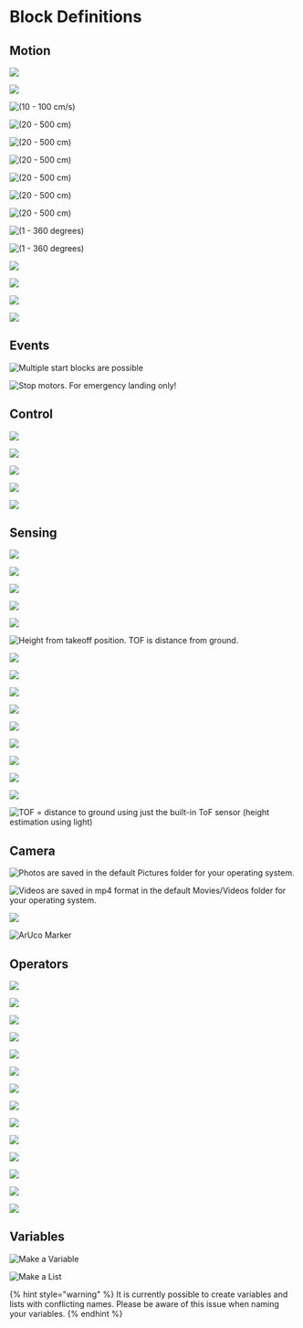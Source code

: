 # Block Definitions

## Motion

![](../.gitbook/assets/m-takeoff.gif)

![](../.gitbook/assets/m-land.gif)

![(10 - 100 cm/s)](../.gitbook/assets/m-setspeed.gif)

![(20 - 500 cm)](../.gitbook/assets/m-flyforward.gif)

![(20 - 500 cm)](../.gitbook/assets/m-flybackward.gif)

![(20 - 500 cm)](../.gitbook/assets/m-flyleft.gif)

![(20 - 500 cm)](../.gitbook/assets/m-flyright.gif)

![(20 - 500 cm)](../.gitbook/assets/m-flyup.gif)

![(20 - 500 cm)](../.gitbook/assets/m-flydown.gif)

![(1 - 360 degrees)](../.gitbook/assets/m-rotateleft.gif)

![(1 - 360 degrees)](../.gitbook/assets/m-rotateright.gif)

![](../.gitbook/assets/m-flipforward.gif)

![](../.gitbook/assets/m-flipbackward.gif)

![](../.gitbook/assets/m-flipleft.gif)

![](../.gitbook/assets/m-flipright.gif)

## Events

![Multiple start blocks are possible](../.gitbook/assets/e-greenflag.gif)

![Stop motors. For emergency landing only!](../.gitbook/assets/e-stopmotors.gif)

## Control

![](../.gitbook/assets/c-wait.gif)

![](../.gitbook/assets/c-repeat.gif)

![](../.gitbook/assets/c-ifthen.gif)

![](../.gitbook/assets/c-ifthenelse.gif)

![](../.gitbook/assets/c-while.gif)

## Sensing

![](../.gitbook/assets/s-speedx.gif)

![](../.gitbook/assets/s-speedy.gif)

![](../.gitbook/assets/s-speedz.gif)

![](../.gitbook/assets/s-battery.gif)

![](../.gitbook/assets/s-flighttime.gif)

![Height from takeoff position. TOF is distance from ground.](../.gitbook/assets/s-height.gif)

![](../.gitbook/assets/s-lowtemperature.gif)

![](../.gitbook/assets/s-hightemperature.gif)

![](../.gitbook/assets/s-pitch.gif)

![](../.gitbook/assets/s-roll.gif)

![](../.gitbook/assets/s-yaw.gif)

![](../.gitbook/assets/s-barometer.gif)

![](../.gitbook/assets/s-accelerationx.gif)

![](../.gitbook/assets/s-accelerationy.gif)

![](../.gitbook/assets/s-accelerationz.gif)

![TOF = distance to ground using just the built-in ToF sensor \(height estimation using light\)](../.gitbook/assets/s-tof.gif)

## Camera

![Photos are saved in the default Pictures folder for your operating system.](../.gitbook/assets/c-photo.gif)

![Videos are saved in mp4 format in the default Movies/Videos folder for your operating system.](../.gitbook/assets/c-startvideo.gif)

![](../.gitbook/assets/c-stopvideo.gif)

![ArUco Marker](../.gitbook/assets/c-marker.gif)

## Operators

![](../.gitbook/assets/o-add.gif)

![](../.gitbook/assets/o-minus.gif)

![](../.gitbook/assets/o-multiplication.gif)

![](../.gitbook/assets/o-division.gif)

![](../.gitbook/assets/o-pickrandom.gif)

![](../.gitbook/assets/lessthan.gif)

![](../.gitbook/assets/equals.gif)

![](../.gitbook/assets/greaterthan.gif)

![](../.gitbook/assets/and.gif)

![](../.gitbook/assets/or.gif)

![](../.gitbook/assets/not.gif)

![](../.gitbook/assets/mod.gif)

![](../.gitbook/assets/round.gif)

![](../.gitbook/assets/abs.gif)

## Variables

![Make a Variable](../.gitbook/assets/variable.gif)

![Make a List](../.gitbook/assets/list.gif)

{% hint style="warning" %} It is currently possible to create variables and lists with conflicting names. Please be aware of this issue when naming your variables. {% endhint %}
